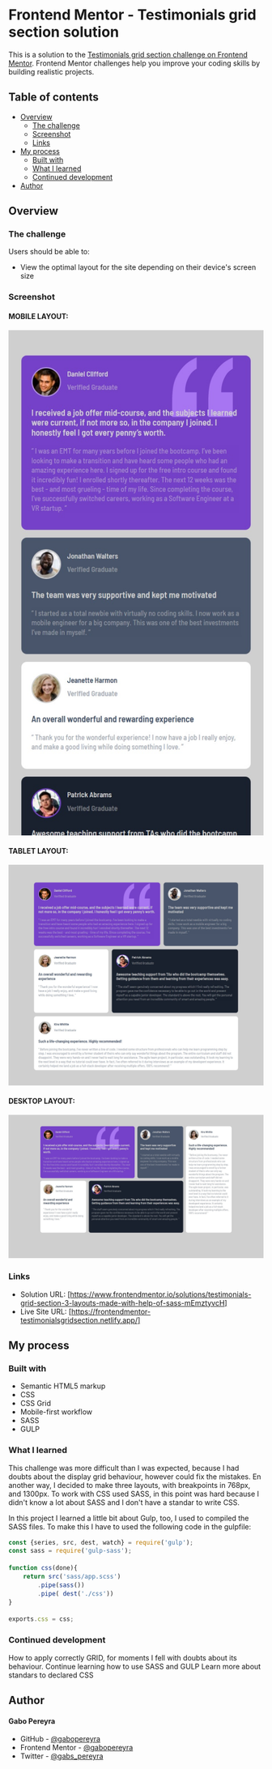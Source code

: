 # Frontend Mentor - Testimonials grid section solution

This is a solution to the [Testimonials grid section challenge on Frontend Mentor](https://www.frontendmentor.io/challenges/testimonials-grid-section-Nnw6J7Un7). Frontend Mentor challenges help you improve your coding skills by building realistic projects. 

## Table of contents

- [Overview](#overview)
  - [The challenge](#the-challenge)
  - [Screenshot](#screenshot)
  - [Links](#links)
- [My process](#my-process)
  - [Built with](#built-with)
  - [What I learned](#what-i-learned)
  - [Continued development](#continued-development)
- [Author](#author)

## Overview

### The challenge

Users should be able to:

- View the optimal layout for the site depending on their device's screen size

### Screenshot
#### MOBILE LAYOUT:
![](./screenshots/MOBILE.jpg)

#### TABLET LAYOUT:
![](./screenshots/TABLET.jpg)

#### DESKTOP LAYOUT:
![](./screenshots/DESKTOP.jpg)

### Links

- Solution URL: [https://www.frontendmentor.io/solutions/testimonials-grid-section-3-layouts-made-with-help-of-sass-mEmztyvcH]
- Live Site URL: [https://frontendmentor-testimonialsgridsection.netlify.app/]

## My process

### Built with

- Semantic HTML5 markup
- CSS
- CSS Grid
- Mobile-first workflow
- SASS
- GULP

### What I learned
This challenge was more difficult than I was expected, because I had doubts about the display grid behaviour, however could fix the mistakes.
En another way, I decided to make three layouts, with breakpoints in 768px, and 1300px.
To work with CSS used SASS, in this point was hard because I didn't know a lot about SASS and I don't have a standar to write CSS.

In this project I learned a little bit about Gulp, too, I used to compiled the SASS files. To make this I have to used the following code in the gulpfile:

```js
const {series, src, dest, watch} = require('gulp'); 
const sass = require('gulp-sass');

function css(done){
    return src('sass/app.scss')
        .pipe(sass())
        .pipe( dest('./css'))
}

exports.css = css;
```

### Continued development

How to apply correctly GRID, for moments I fell with doubts about its behaviour.
Continue learning how to use SASS and GULP
Learn more about standars to declared CSS

## Author
<h4>Gabo Pereyra</h4>

- GitHub - [@gabopereyra](https://github.com/gabopereyra)
- Frontend Mentor - [@gabopereyra](https://www.frontendmentor.io/profile/gabopereyra)
- Twitter - [@gabs_pereyra](https://github.com/gabopereyra)
